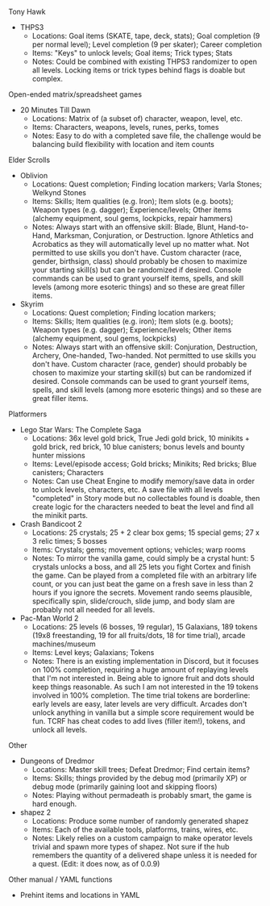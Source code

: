Tony Hawk

- THPS3
    - Locations: Goal items (SKATE, tape, deck, stats); Goal completion (9 per normal level); Level completion (9 per skater); Career completion
    - Items: "Keys" to unlock levels; Goal items; Trick types; Stats
    - Notes: Could be combined with existing THPS3 randomizer to open all levels. Locking items or trick types behind flags is doable but complex.

Open-ended matrix/spreadsheet games

- 20 Minutes Till Dawn
    - Locations: Matrix of (a subset of) character, weapon, level, etc.
    - Items: Characters, weapons, levels, runes, perks, tomes
    - Notes: Easy to do with a completed save file, the challenge would be balancing build flexibility with location and item counts

Elder Scrolls

- Oblivion
    - Locations: Quest completion; Finding location markers; Varla Stones; Welkynd Stones
    - Items: Skills; Item qualities (e.g. Iron); Item slots (e.g. boots); Weapon types (e.g. dagger); Experience/levels; Other items (alchemy equipment, soul gems, lockpicks, repair hammers)
    - Notes: Always start with an offensive skill: Blade, Blunt, Hand-to-Hand, Marksman, Conjuration, or Destruction. Ignore Athletics and Acrobatics as they will automatically level up no matter what. Not permitted to use skills you don't have. Custom character (race, gender, birthsign, class) should probably be chosen to maximize your starting skill(s) but can be randomized if desired. Console commands can be used to grant yourself items, spells, and skill levels (among more esoteric things) and so these are great filler items.
- Skyrim
    - Locations: Quest completion; Finding location markers;
    - Items: Skills; Item qualities (e.g. iron); Item slots (e.g. boots); Weapon types (e.g. dagger); Experience/levels; Other items (alchemy equipment, soul gems, lockpicks)
    - Notes: Always start with an offensive skill: Conjuration, Destruction, Archery, One-handed, Two-handed. Not permitted to use skills you don't have. Custom character (race, gender) should probably be chosen to maximize your starting skill(s) but can be randomized if desired. Console commands can be used to grant yourself items, spells, and skill levels (among more esoteric things) and so these are great filler items.

Platformers

- Lego Star Wars: The Complete Saga
    - Locations: 36x level gold brick, True Jedi gold brick, 10 minikits + gold brick, red brick, 10 blue canisters; bonus levels and bounty hunter missions
    - Items: Level/episode access; Gold bricks; Minikits; Red bricks; Blue canisters; Characters
    - Notes: Can use Cheat Engine to modify memory/save data in order to unlock levels, characters, etc. A save file with all levels "completed" in Story mode but no collectables found is doable, then create logic for the characters needed to beat the level and find all the minikit parts.
- Crash Bandicoot 2
    - Locations: 25 crystals; 25 + 2 clear box gems; 15 special gems; 27 x 3 relic times; 5 bosses
    - Items: Crystals; gems; movement options; vehicles; warp rooms
    - Notes: To mirror the vanilla game, could simply be a crystal hunt: 5 crystals unlocks a boss, and all 25 lets you fight Cortex and finish the game. Can be played from a completed file with an arbitrary life count, or you can just beat the game on a fresh save in less than 2 hours if you ignore the secrets. Movement rando seems plausible, specifically spin, slide/crouch, slide jump, and body slam are probably not all needed for all levels.
- Pac-Man World 2
    - Locations: 25 levels (6 bosses, 19 regular), 15 Galaxians, 189 tokens (19x8 freestanding, 19 for all fruits/dots, 18 for time trial), arcade machines/museum
    - Items: Level keys; Galaxians; Tokens
    - Notes: There is an existing implementation in Discord, but it focuses on 100% completion, requiring a huge amount of replaying levels that I'm not interested in. Being able to ignore fruit and dots should keep things reasonable. As such I am not interested in the 19 tokens involved in 100% completion. The time trial tokens are borderline: early levels are easy, later levels are very difficult. Arcades don't unlock anything in vanilla but a simple score requirement would be fun. TCRF has cheat codes to add lives (filler item!), tokens, and unlock all levels.

Other

- Dungeons of Dredmor
    - Locations: Master skill trees; Defeat Dredmor; Find certain items?
    - Items: Skills; things provided by the debug mod (primarily XP) or debug mode (primarily gaining loot and skipping floors)
    - Notes: Playing without permadeath is probably smart, the game is hard enough.
- shapez 2
    - Locations: Produce some number of randomly generated shapez
    - Items: Each of the available tools, platforms, trains, wires, etc.
    - Notes: Likely relies on a custom campaign to make operator levels trivial and spawn more types of shapez. Not sure if the hub remembers the quantity of a delivered shape unless it is needed for a quest. (Edit: it does now, as of 0.0.9)

Other manual / YAML functions

- Prehint items and locations in YAML

